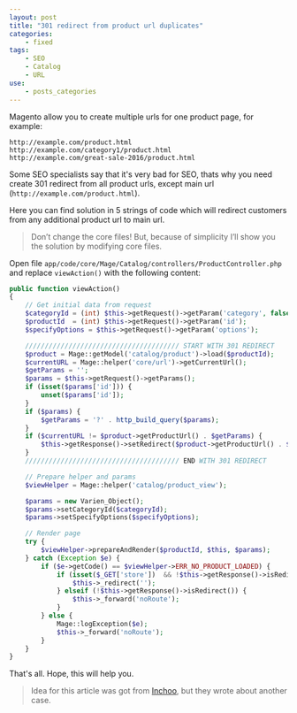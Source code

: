 ```yaml
---
layout: post
title: "301 redirect from product url duplicates"
categories:
    - fixed
tags:
    - SEO
    - Catalog
    - URL
use:
    - posts_categories
---
```


Magento allow you to create multiple urls for one product page, for example:

```
http://example.com/product.html
http://example.com/category1/product.html
http://example.com/great-sale-2016/product.html
```

Some SEO specialists say that it's very bad for SEO, thats why you need create 301 redirect from all product urls, except main url (`http://example.com/product.html`).

Here you can find solution in 5 strings of code which will redirect customers from any additional product url to main url.

<!-- break -->
> Don’t change the core files! But, because of simplicity I’ll show you the solution by modifying core files.

Open file `app/code/core/Mage/Catalog/controllers/ProductController.php` and replace `viewAction()` with the following content:

```php
public function viewAction()
{
    // Get initial data from request
    $categoryId = (int) $this->getRequest()->getParam('category', false);
    $productId  = (int) $this->getRequest()->getParam('id');
    $specifyOptions = $this->getRequest()->getParam('options');

    /////////////////////////////////////// START WITH 301 REDIRECT
    $product = Mage::getModel('catalog/product')->load($productId);
    $currentURL = Mage::helper('core/url')->getCurrentUrl();
    $getParams = '';
    $params = $this->getRequest()->getParams();
    if (isset($params['id'])) {
        unset($params['id']);
    }
    if ($params) {
        $getParams = '?' . http_build_query($params);
    }
    if ($currentURL != $product->getProductUrl() . $getParams) {
        $this->getResponse()->setRedirect($product->getProductUrl() . $getParams, 301)->sendResponse();
    }
    /////////////////////////////////////// END WITH 301 REDIRECT

    // Prepare helper and params
    $viewHelper = Mage::helper('catalog/product_view');

    $params = new Varien_Object();
    $params->setCategoryId($categoryId);
    $params->setSpecifyOptions($specifyOptions);

    // Render page
    try {
        $viewHelper->prepareAndRender($productId, $this, $params);
    } catch (Exception $e) {
        if ($e->getCode() == $viewHelper->ERR_NO_PRODUCT_LOADED) {
            if (isset($_GET['store'])  && !$this->getResponse()->isRedirect()) {
                $this->_redirect('');
            } elseif (!$this->getResponse()->isRedirect()) {
                $this->_forward('noRoute');
            }
        } else {
            Mage::logException($e);
            $this->_forward('noRoute');
        }
    }
}
```

That's all. Hope, this will help you.

> Idea for this article was got from [Inchoo](http://inchoo.net/magento/301vscanonicals/),
but they wrote about another case.
